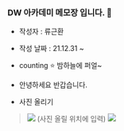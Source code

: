 ### DW 아카데미 메모장 입니다. :pencil:
- 작성자 : 류근환
- 작성 날짜 : 21.12.31 ~ 
- counting :star: 밤하늘에 퍼얼~
- 안녕하세요 반갑습니다. 

- 사진 올리기
> ![](/파일폴더이름/올릴사진이름.jpg) (사진 올릴 위치에 입력)
![](/이미지파일/지구사진.jpg)